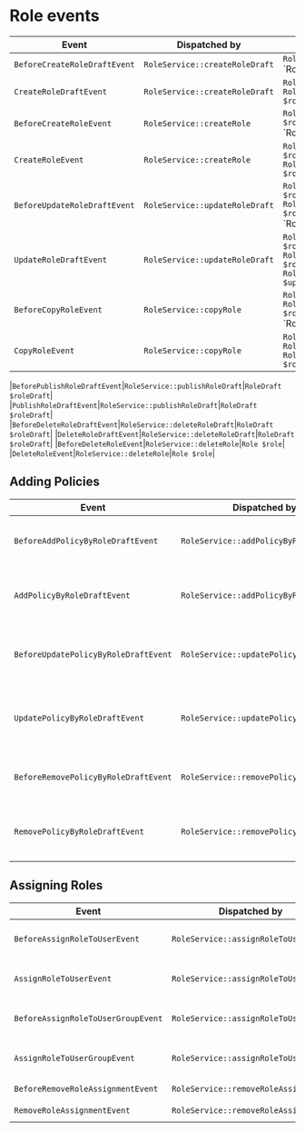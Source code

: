 # Role events

| Event | Dispatched by | Properties |
|---|---|---|
|`BeforeCreateRoleDraftEvent`|`RoleService::createRoleDraft`|`Role $role`</br>`RoleDraft|null $roleDraft`|
|`CreateRoleDraftEvent`|`RoleService::createRoleDraft`|`Role $role`</br>`RoleDraft $roleDraft`|
|`BeforeCreateRoleEvent`|`RoleService::createRole`|`RoleCreateStruct $roleCreateStruct`</br>`RoleDraft|null $roleDraft`|
|`CreateRoleEvent`|`RoleService::createRole`|`RoleCreateStruct $roleCreateStruct`</br>`RoleDraft $roleDraft`|
|`BeforeUpdateRoleDraftEvent`|`RoleService::updateRoleDraft`|`RoleDraft $roleDraft`</br>`RoleUpdateStruct $roleUpdateStruct`</br>`RoleDraft|null $updatedRoleDraft`|
|`UpdateRoleDraftEvent`|`RoleService::updateRoleDraft`|`RoleDraft $roleDraft`</br>`RoleUpdateStruct $roleUpdateStruct`</br>`RoleDraft $updatedRoleDraft`|
|`BeforeCopyRoleEvent`|`RoleService::copyRole`|`Role $role`</br>`RoleCopyStruct $roleCopyStruct`</br>`Role|null $copiedRole`|
|`CopyRoleEvent`|`RoleService::copyRole`|`Role $copiedRole`</br>`Role $role`</br>`RoleCopyStruct $roleCopyStruct`|

|`BeforePublishRoleDraftEvent`|`RoleService::publishRoleDraft`|`RoleDraft $roleDraft`|
|`PublishRoleDraftEvent`|`RoleService::publishRoleDraft`|`RoleDraft $roleDraft`|
|`BeforeDeleteRoleDraftEvent`|`RoleService::deleteRoleDraft`|`RoleDraft $roleDraft`|
|`DeleteRoleDraftEvent`|`RoleService::deleteRoleDraft`|`RoleDraft $roleDraft`|
|`BeforeDeleteRoleEvent`|`RoleService::deleteRole`|`Role $role`|
|`DeleteRoleEvent`|`RoleService::deleteRole`|`Role $role`|

## Adding Policies

| Event | Dispatched by | Properties |
|---|---|---|
|`BeforeAddPolicyByRoleDraftEvent`|`RoleService::addPolicyByRoleDraft`|`RoleDraft $roleDraft`</br>`PolicyCreateStruct $policyCreateStruct`</br>`RoleDraft|null $updatedRoleDraft`|
|`AddPolicyByRoleDraftEvent`|`RoleService::addPolicyByRoleDraft`|`RoleDraft $roleDraft`</br>`PolicyCreateStruct $policyCreateStruct`</br>`private $updatedRoleDraft`|
|`BeforeUpdatePolicyByRoleDraftEvent`|`RoleService::updatePolicyByRoleDraft`|`RoleDraft $roleDraft`</br>`PolicyDraft $policy`</br>`PolicyUpdateStruct $policyUpdateStruct`</br>`PolicyDraft|null $updatedPolicyDraft`|
|`UpdatePolicyByRoleDraftEvent`|`RoleService::updatePolicyByRoleDraft`|`RoleDraft $roleDraft`</br>`PolicyDraft $policy`</br>`PolicyUpdateStruct $policyUpdateStruct`</br>`PolicyDraft $updatedPolicyDraft`|
|`BeforeRemovePolicyByRoleDraftEvent`|`RoleService::removePolicyByRoleDraft`|`RoleDraft $roleDraft`</br>`PolicyDraft $policyDraft`</br>`RoleDraft|null $updatedRoleDraft`|
|`RemovePolicyByRoleDraftEvent`|`RoleService::removePolicyByRoleDraft`|`RoleDraft $roleDraft`</br>`PolicyDraft $policyDraft`</br>`RoleDraft $updatedRoleDraft`|

## Assigning Roles

| Event | Dispatched by | Properties |
|---|---|---|
|`BeforeAssignRoleToUserEvent`|`RoleService::assignRoleToUser`|`Role $role`</br>`User $user`</br>`Limitation\RoleLimitation $roleLimitation`|
|`AssignRoleToUserEvent`|`RoleService::assignRoleToUser`|`Role $role`</br>`User $user`</br>`Limitation\RoleLimitation $roleLimitation`|
|`BeforeAssignRoleToUserGroupEvent`|`RoleService::assignRoleToUserGroup`|`Role $role`</br>`UserGroup $userGroup`</br>`Limitation\RoleLimitation $roleLimitation`|
|`AssignRoleToUserGroupEvent`|`RoleService::assignRoleToUserGroup`|`Role $role`</br>`UserGroup $userGroup`</br>`Limitation\RoleLimitation $roleLimitation`|
|`BeforeRemoveRoleAssignmentEvent`|`RoleService::removeRoleAssignment`|`RoleAssignment $roleAssignment`|
|`RemoveRoleAssignmentEvent`|`RoleService::removeRoleAssignment`|`RoleAssignment $roleAssignment`|
